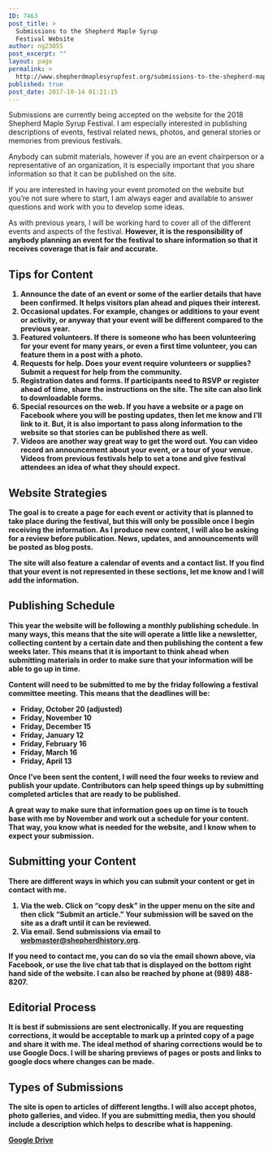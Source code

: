 ```yaml
---
ID: 7463
post_title: >
  Submissions to the Shepherd Maple Syrup
  Festival Website
author: ng23055
post_excerpt: ""
layout: page
permalink: >
  http://www.shepherdmaplesyrupfest.org/submissions-to-the-shepherd-maple-syrup-festival-website
published: true
post_date: 2017-10-14 01:21:15
---
```

<p>Submissions are currently being accepted on the website for the 2018 Shepherd Maple Syrup Festival. I am especially interested in publishing descriptions of events, festival related news, photos, and general stories or memories from previous festivals.</p>
<p>Anybody can submit materials, however if you are an event chairperson or a representative of an organization, it is especially important that you share information so that it can be published on the site.</p>
<p>If you are interested in having your event promoted on the website but you’re not sure where to start, I am always eager and available to answer questions and work with you to develop some ideas.</p>
<p>As with previous years, I will be working hard to cover all of the different events and aspects of the festival. <b>However, it is the responsibility of anybody planning an event for the festival to share information so that it receives coverage that is fair and accurate.</p>
<h2>Tips for Content</h2>
<ol>
<li>Announce the date of an event or some of the earlier details that have been confirmed. It helps visitors plan ahead and piques their interest.</li>
<li>Occasional updates. For example, changes or additions to your event or activity, or anyway that your event will be different compared to the previous year.</li>
<li>Featured volunteers. If there is someone who has been volunteering for your event for many years, or even a first time volunteer, you can feature them in a post with a photo.</li>
<li>Requests for help. Does your event require volunteers or supplies? Submit a request for help from the community.</li>
<li>Registration dates and forms. If participants need to RSVP or register ahead of time, share the instructions on the site. The site can also link to downloadable forms.</li>
<li>Special resources on the web. If you have a website or a page on Facebook where you will be posting updates, then let me know and I’ll link to it. But, it is also important to pass along information to the website so that stories can be published there as well.</li>
<li>Videos are another way great way to get the word out. You can video record an announcement about your event, or a tour of your venue. Videos from previous festivals help to set a tone and give festival attendees an idea of what they should expect.</li>
</ol>
<h2>Website Strategies</h2>
<p>The goal is to create a page for each event or activity that is planned to take place during the festival, but this will only be possible once I begin receiving the information. As I produce new content, I will also be asking for a review before publication. News, updates, and announcements will be posted as blog posts.</p>
<p>The site will also feature a calendar of events and a contact list. If you find that your event is not represented in these sections, let me know and I will add the information.</p>
<h2>Publishing Schedule</h2>
<p>This year the website will be following a monthly publishing schedule. In many ways, this means that the site will operate a little like a newsletter, collecting content by a certain date and then publishing the content a few weeks later. This means that it is important to think ahead when submitting materials in order to make sure that your information will be able to go up in time.</p>
<p>Content will need to be submitted to me by the <b>friday following a festival committee meeting</b>. This means that the deadlines will be:</p>
<ul>
<li>Friday, October 20 (adjusted)</li>
<li>Friday, November 10</li>
<li>Friday, December 15</li>
<li>Friday, January 12</li>
<li>Friday, February 16</li>
<li>Friday, March 16</li>
<li>Friday, April 13</li>
</ul>
<p>Once I’ve been sent the content, I will need the four weeks to review and publish your update. Contributors can help speed things up by submitting completed articles that are ready to be published.</p>
<p>A great way to make sure that information goes up on time is to touch base with me by November and work out a schedule for your content. That way, you know what is needed for the website, and I know when to expect your submission.</p>
<h2>Submitting your Content</h2>
<p>There are different ways in which you can submit your content or get in contact with me.</p>
<p></p>
<ol>
<li>Via the web. Click on “copy desk” in the upper menu on the site and then click “Submit an article.” Your submission will be saved on the site as a draft until it can be reviewed.</li>
<li>Via email. Send submissions via email to <a href="mailto:webmaster@shepherdhistory.org">webmaster@shepherdhistory.org</a>.</li>
</ol>
<p></p>
<p>If you need to contact me, you can do so via the email shown above, via Facebook, or use the live chat tab that is displayed on the bottom right hand side of the website. I can also be reached by phone at (989) 488-8207.</p>
<h2>Editorial Process</h2>
<p>It is best if submissions are sent electronically. If you are requesting corrections, it would be acceptable to mark up a printed copy of a page and share it with me. The ideal method of sharing corrections would be to use Google Docs. I will be sharing previews of pages or posts and links to google docs where changes can be made.</p>
<h2>Types of Submissions</h2>
<p>The site is open to articles of different lengths. I will also accept photos, photo galleries, and video. If you are submitting media, then you should include a description which helps to describe what is happening.</p>
<p></p>
<p></p>
<p><a href="https://docs.google.com/document/d/1T_cZLKFoyCxg9vTjYGjXNQ3agA1t6zQmKg3dqC7mQes/edit?usp=sharing">Google Drive</a></p>
<p></p>